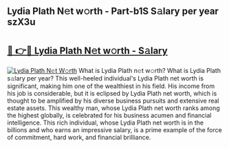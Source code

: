 ## Lydia Plath N𝚎t w𝚘rth - Part-b1S S𝚊lary per year szX3u

# <h2><a href="http://gc4cf4z.nevu.top/?p=Lydia+Plath">🔗 👉🔴 Lydia Plath N𝚎t w𝚘rth - S𝚊lary</a></h2>

[![Lydia Plath N𝚎t W𝚘rth](https://i.imgur.com/Oavwk0R.jpeg)](http://gc4cf4z.nevu.top/?p=Lydia+Plath)
What is Lydia Plath n𝚎t w𝚘rth? What is Lydia Plath s𝚊lary per year?
This well-heeled individual's Lydia Plath net worth is significant, making him one of the wealthiest in his field. His income from his job is considerable, but it is eclipsed by Lydia Plath net worth, which is thought to be amplified by his diverse business pursuits and extensive real estate assets. This wealthy man, whose Lydia Plath net worth ranks among the highest globally, is celebrated for his business acumen and financial intelligence. This rich individual, whose Lydia Plath net worth is in the billions and who earns an impressive salary, is a prime example of the force of commitment, hard work, and financial brilliance.
